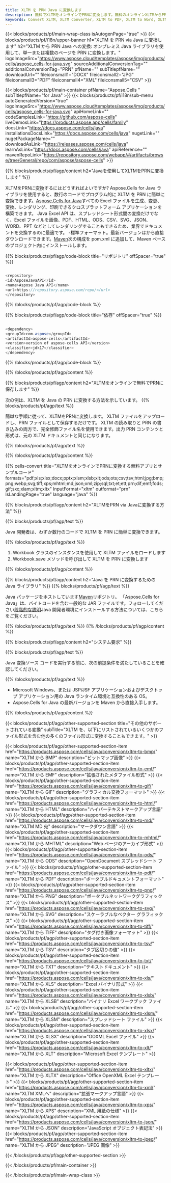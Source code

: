 ```yaml
---
title: XLTM を PRN Java に変換します
description: 無料でXLTMをオンラインでPRNに変換します。無料のオンラインXLTMからPRNコンバーター。 Java XLTM から PRN まで。 XLTMからPRN via Javaまで。
keywords: Convert XLTM, XLTM Converter, XLTM to PDF, XLTM to Word, XLTM to PPT, XLTM to Image
---
```

{{< blocks/products/pf/main-wrap-class isAutogenPage="true" >}}
{{< blocks/products/pf/i18n/upper-banner h1="XLTM を PRN via Java に変換します" h2="XLTM から PRN Java への変換: オンプレミス Java ライブラリを使用して、単一または複数のページを PRN に変換します。" logoImageSrc="https://www.aspose.cloud/templates/aspose/img/products/cells/aspose_cells-for-java.svg" sourceAdditionalConversionTag="" additionalConversionTag="PRN" pfName="" subTitlepfName="" downloadUrl="" fileiconsmall1="DOCX" fileiconsmall2="JPG" fileiconsmall3="PDF" fileiconsmall4="XML" fileiconsmall5="CSV" >}}

{{< blocks/products/pf/main-container pfName="Aspose.Cells " subTitlepfName="for Java" >}}
{{< blocks/products/pf/i18n/sub-menu autoGeneratedVersion="true" logoImageSrc="https://www.aspose.cloud/templates/aspose/img/products/cells/aspose_cells-for-java.svg" apiHomeLink="" codeSamplesLink="https://github.com/aspose-cells" liveDemosLink="https://products.aspose.app/cells/family" docsLink="https://docs.aspose.com/cells/java" installationsDocsLink="https://docs.aspose.com/cells/java" nugetLink="" nugetPackageName="" downloadAsLink="https://releases.aspose.com/cells/java" learnAsLink="https://docs.aspose.com/cells/java" apiReference="" mavenRepoLink="https://repository.aspose.com/webapp/#/artifacts/browse/tree/General/repo/com/aspose/aspose-cells" >}}


{{% blocks/products/pf/agp/content h2="Javaを使用してXLTMをPRNに変換します" %}}

XLTMをPRNに変換するにはどうすればよいですか? Aspose.Cells for Java ライブラリを使用すると、数行のコードでプログラム的に XLTM を PRN に簡単に変換できます。[Aspose.Cells for Java](https://products.aspose.com/cells/java)すべての Excel ファイルを生成、変更、変換、レンダリング、印刷できるクロスプラットフォーム アプリケーションを構築できます。 Java Excel API は、スプレッドシート形式間の変換だけでなく、Excel ファイルを画像、PDF、HTML、ODS、CSV、SVG、JSON、WORD、PPT などとしてレンダリングすることもできるため、業界でドキュメントを交換するのに最適です。 -標準フォーマット。最新バージョンはから直接ダウンロードできます。[Maven](https://repository.aspose.com/webapp/#/artifacts/browse/tree/General/repo/com/aspose/aspose-cells)次の構成を pom.xml に追加して、Maven ベースのプロジェクト内にインストールします。

{{% blocks/products/pf/agp/code-block title="リポジトリ" offSpacer="true" %}}

```cs

<repository>
<id>AsposeJavaAPI</id>
<name>Aspose Java API</name>
<url>https://repository.aspose.com/repo/</url>
</repository>

```

{{% /blocks/products/pf/agp/code-block %}}

{{% blocks/products/pf/agp/code-block title="依存" offSpacer="true" %}}

```cs

<dependency>
<groupId>com.aspose</groupId>
<artifactId>aspose-cells</artifactId>
<version>version of aspose-cells API</version>
<classifier>jdk17</classifier>
</dependency>

```

{{% /blocks/products/pf/agp/code-block %}}

{{% /blocks/products/pf/agp/content %}}

{{% blocks/products/pf/agp/content h2="XLTMをオンラインで無料でPRNに保存します" %}}

次の例は、XLTM を Java の PRN に変換する方法を示しています。
{{% blocks/products/pf/agp/text %}}

簡単な手順に従って、XLTMをPRNに変換します。 XLTM ファイルをアップロードし、PRN ファイルとして保存するだけです。 XLTM の読み取りと PRN の書き込みの両方で、完全修飾ファイル名を使用できます。出力 PRN コンテンツと形式は、元の XLTM ドキュメントと同じになります。

{{% /blocks/products/pf/agp/text %}}

{{% /blocks/products/pf/agp/content %}}

{{% cells-convert title="XLTMをオンラインでPRNに変換する無料アプリとサンプルコード" formats="pdf;xls;xlsx;docx;pptx;xlsm;xlsb;xlt;ods;ots;csv;tsv;html;jpg;bmp;png;webp;svg;tiff;xps;mhtml;md;json;xml;zip;sql;txt;et;ett;prn;dif;emf;fods;gif;sxc;xlam;xltm;xltx" InputFormat="xltm" outformat="prn" IsLandingPage="true" language="java" %}}

{{% blocks/products/pf/agp/content h2="XLTMをPRN via Javaに変換する方法" %}}

{{% blocks/products/pf/agp/text %}}

Java 開発者は、わずか数行のコードで XLTM を PRN に簡単に変換できます。

{{% /blocks/products/pf/agp/text %}}

1. Workbook クラスのインスタンスを使用して XLTM ファイルをロードします
1. Workbook.save メソッドを呼び出して XLTM を PRN に変換します

{{% /blocks/products/pf/agp/content %}}

{{% blocks/products/pf/agp/content h2="Java を PRN に変換するための Java ライブラリ" %}}
{{% blocks/products/pf/agp/text %}}

Java パッケージをホストしています[Maven](https://repository.aspose.com/webapp/#/artifacts/browse/tree/General/repo/com/aspose/aspose-cells)リポジトリ。 「Aspose.Cells for Java」は、バイトコードを含む一般的な JAR ファイルです。フォローしてください[段階的な説明](https://docs.aspose.com/cells/java/installation/)Java 開発者環境にインストールする方法については、こちらをご覧ください。

{{% /blocks/products/pf/agp/text %}}
{{% /blocks/products/pf/agp/content %}}

{{% blocks/products/pf/agp/content h2="システム要求" %}}

{{% blocks/products/pf/agp/text %}}

 Java 変換ソース コードを実行する前に、次の前提条件を満たしていることを確認してください。

{{% /blocks/products/pf/agp/text %}}

- Microsoft Windows、または JSP/JSF アプリケーションおよびデスクトップ アプリケーション用の Java ランタイム環境と互換性のある OS。
- Aspose.Cells for Java の最新バージョンを Maven から直接入手します。

{{% /blocks/products/pf/agp/content %}}


{{< blocks/products/pf/agp/other-supported-section title="その他のサポートされている変換" subTitle="XLTM を、以下にリストされているいくつかのファイル形式を含む他の多くのファイル形式に変換することもできます。" >}}

{{< blocks/products/pf/agp/other-supported-section-item href="https://products.aspose.com/cells/java/conversion/xltm-to-bmp/" name="XLTM から BMP" description="ビットマップ画像" >}}
{{< blocks/products/pf/agp/other-supported-section-item href="https://products.aspose.com/cells/java/conversion/xltm-to-emf/" name="XLTM から EMF" description="拡張されたメタファイル形式" >}}
{{< blocks/products/pf/agp/other-supported-section-item href="https://products.aspose.com/cells/java/conversion/xltm-to-gif/" name="XLTM から GIF" description="グラフィカル交換フォーマット" >}}
{{< blocks/products/pf/agp/other-supported-section-item href="https://products.aspose.com/cells/java/conversion/xltm-to-html/" name="XLTM から HTML" description="ハイパーテキストマークアップ言語" >}}
{{< blocks/products/pf/agp/other-supported-section-item href="https://products.aspose.com/cells/java/conversion/xltm-to-md/" name="XLTM MD 宛" description="マークダウン言語" >}}
{{< blocks/products/pf/agp/other-supported-section-item href="https://products.aspose.com/cells/java/conversion/xltm-to-mhtml/" name="XLTM から MHTML" description="Web ページのアーカイブ形式" >}}
{{< blocks/products/pf/agp/other-supported-section-item href="https://products.aspose.com/cells/java/conversion/xltm-to-ods/" name="XLTM から ODS" description="OpenDocument スプレッドシート ファイル" >}}
{{< blocks/products/pf/agp/other-supported-section-item href="https://products.aspose.com/cells/java/conversion/xltm-to-pdf/" name="XLTM から PDF" description="ポータブルドキュメントフォーマット" >}}
{{< blocks/products/pf/agp/other-supported-section-item href="https://products.aspose.com/cells/java/conversion/xltm-to-png/" name="XLTM から PNG" description="ポータブルネットワークグラフィックス" >}}
{{< blocks/products/pf/agp/other-supported-section-item href="https://products.aspose.com/cells/java/conversion/xltm-to-svg/" name="XLTM から SVG" description="スケーラブルなベクター グラフィックス" >}}
{{< blocks/products/pf/agp/other-supported-section-item href="https://products.aspose.com/cells/java/conversion/xltm-to-tiff/" name="XLTM から TIFF" description="タグ付き画像フォーマット" >}}
{{< blocks/products/pf/agp/other-supported-section-item href="https://products.aspose.com/cells/java/conversion/xltm-to-tsv/" name="XLTM から TSV" description="タブ区切りの値" >}}
{{< blocks/products/pf/agp/other-supported-section-item href="https://products.aspose.com/cells/java/conversion/xltm-to-txt/" name="XLTM から TXT" description="テキストドキュメント" >}}
{{< blocks/products/pf/agp/other-supported-section-item href="https://products.aspose.com/cells/java/conversion/xltm-to-xls/" name="XLTM から XLS" description="Excel バイナリ形式" >}}
{{< blocks/products/pf/agp/other-supported-section-item href="https://products.aspose.com/cells/java/conversion/xltm-to-xlsb/" name="XLTM から XLSB" description="バイナリ Excel ワークブック ファイル" >}}
{{< blocks/products/pf/agp/other-supported-section-item href="https://products.aspose.com/cells/java/conversion/xltm-to-xlsm/" name="XLTM から XLSM" description="スプレッドシート ファイル" >}}
{{< blocks/products/pf/agp/other-supported-section-item href="https://products.aspose.com/cells/java/conversion/xltm-to-xlsx/" name="XLTM から XLSX" description="OOXML Excel ファイル" >}}
{{< blocks/products/pf/agp/other-supported-section-item href="https://products.aspose.com/cells/java/conversion/xltm-to-xlt/" name="XLTM から XLT" description="Microsoft Excel テンプレート" >}}

{{< blocks/products/pf/agp/other-supported-section-item href="https://products.aspose.com/cells/java/conversion/xltm-to-xltx/" name="XLTM から XLTX" description="Office OpenXML Excel テンプレート" >}}
{{< blocks/products/pf/agp/other-supported-section-item href="https://products.aspose.com/cells/java/conversion/xltm-to-xml/" name="XLTM XMLへ" description="拡張マークアップ言語" >}}
{{< blocks/products/pf/agp/other-supported-section-item href="https://products.aspose.com/cells/java/conversion/xltm-to-xps/" name="XLTM から XPS" description="XML 用紙の仕様" >}}
{{< blocks/products/pf/agp/other-supported-section-item href="https://products.aspose.com/cells/java/conversion/xltm-to-json/" name="XLTM から JSON" description="JavaScript オブジェクト表記法" >}}
{{< blocks/products/pf/agp/other-supported-section-item href="https://products.aspose.com/cells/java/conversion/xltm-to-jpeg/" name="XLTM から JPEG" description="JPEG 画像" >}}

{{< /blocks/products/pf/agp/other-supported-section >}}

{{< /blocks/products/pf/main-container >}}
    
{{< /blocks/products/pf/main-wrap-class >}}
